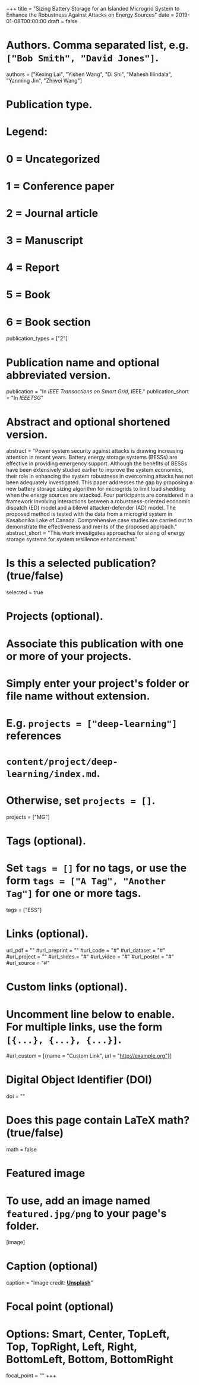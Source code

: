 +++
title = "Sizing Battery Storage for an Islanded Microgrid System to Enhance the Robustness Against Attacks on Energy Sources"
date = 2019-01-08T00:00:00
draft = false

# Authors. Comma separated list, e.g. `["Bob Smith", "David Jones"]`.
authors = ["Kexing Lai", "Yishen Wang", "Di Shi", "Mahesh Illindala", "Yanming Jin", "Zhiwei Wang"]

# Publication type.
# Legend:
# 0 = Uncategorized
# 1 = Conference paper
# 2 = Journal article
# 3 = Manuscript
# 4 = Report
# 5 = Book
# 6 = Book section
publication_types = ["2"]

# Publication name and optional abbreviated version.
publication = "In *IEEE Transactions on Smart Grid*, IEEE."
publication_short = "In *IEEETSG*"

# Abstract and optional shortened version.
abstract = "Power system security against attacks is drawing increasing attention in recent years. Battery energy storage systems (BESSs) are effective in providing emergency support. Although the benefits of BESSs have been extensively studied earlier to improve the system economics, their role in enhancing the system robustness in overcoming attacks has not been adequately investigated. This paper addresses the gap by proposing a new battery storage sizing algorithm for microgrids to limit load shedding when the energy sources are attacked. Four participants are considered in a framework involving interactions between a robustness-oriented economic dispatch (ED) model and a bilevel attacker-defender (AD) model. The proposed method is tested with the data from a microgrid system in Kasabonika Lake of Canada. Comprehensive case studies are carried out to demonstrate the effectiveness and merits of the proposed approach."
abstract_short = "This work investigates approaches for sizing of energy storage systems for system resilience enhancement."

# Is this a selected publication? (true/false)
selected = true

# Projects (optional).
#   Associate this publication with one or more of your projects.
#   Simply enter your project's folder or file name without extension.
#   E.g. `projects = ["deep-learning"]` references 
#   `content/project/deep-learning/index.md`.
#   Otherwise, set `projects = []`.
projects = ["MG"]

# Tags (optional).
#   Set `tags = []` for no tags, or use the form `tags = ["A Tag", "Another Tag"]` for one or more tags.
tags = ["ESS"]

# Links (optional).
url_pdf = ""
#url_preprint = ""
#url_code = "#"
#url_dataset = "#"
#url_project = ""
#url_slides = "#"
#url_video = "#"
#url_poster = "#"
#url_source = "#"

# Custom links (optional).
#   Uncomment line below to enable. For multiple links, use the form `[{...}, {...}, {...}]`.
#url_custom = [{name = "Custom Link", url = "http://example.org"}]

# Digital Object Identifier (DOI)
doi = ""

# Does this page contain LaTeX math? (true/false)
math = false

# Featured image
# To use, add an image named `featured.jpg/png` to your page's folder. 
[image]
  # Caption (optional)
  caption = "Image credit: [**Unsplash**](https://unsplash.com/photos/pLCdAaMFLTE)"

  # Focal point (optional)
  # Options: Smart, Center, TopLeft, Top, TopRight, Left, Right, BottomLeft, Bottom, BottomRight
  focal_point = ""
+++